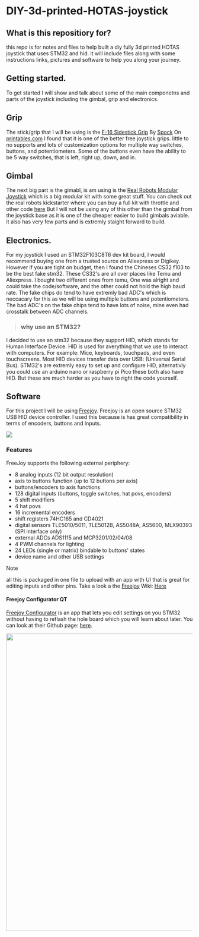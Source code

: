 # DIY-3d-printed-HOTAS-joystick
## What is this repositiory for?
this repo is for notes and files to help built a diy fully 3d printed HOTAS joystick that uses STM32 and hid. it will include files along with some instructions links, pictures and software to help you along your journey.

## Getting started.

To get started I will show and talk about some of the main componetns and parts of the joystick including the gimbal, grip and electronics. <br>
## Grip
The stick/grip that I will be using is the [F-16 Sidestick Grip](https://www.printables.com/model/233472-f-16-sidestick-grip) By [Spock](https://www.printables.com/@Spock) On [printables.com](Printables) I found that it is one of the better free joystick grips. little to no supports and lots of customization options for multiple way switches, buttons, and potentiometers. Some of the buttons even have the ability to be 5 way switches, that is left, right up, down, and in. 
## Gimbal
The next big part is the gimabl, is am using is the [Real Robots Modular Joystick](https://www.thingiverse.com/thing:4732811) which is a big modular kit with some great stuff. You can check out the real robots kickstarter where you can buy a full kit with throttle and other code [here](https://www.kickstarter.com/projects/realrobots/real-robots-game-controller-construction-kits) But I will not be using any of this other than the gimbal from the joystick base as it is one of the cheaper easier to build gimbals aviable. it also has very few parts and is extremly staight forward to build.

## Electronics.
For my joystick I used an STM32F103C8T6 dev kit board, I would recommend buying one from a trusted source on Aliexpress or Digikey. However if you are tight on budget, then I found the Chineses CS32 f103 to be the best fake stm32. These CS32's are all over places like Temu and Aliexpress. I bought two different ones from temu, One was alright and could take the code/software, and the other could not hold the high baud rate. The fake chips do tend to have extremly bad ADC's which is neccacary for this as we will be using multiple buttons and potentiometers. The bad ADC's on the fake chips tend to have lots of noise, mine even had crosstalk between ADC channels.

> ### **why use an STM32?**

I decided to use an stm32 because they support HID, which stands for Human Interface Device. HID is used for averything that we use to interact with computers. For example: Mice, keyboards, touchpads, and even touchscreens. Most HID devices transfer data over USB: (Universal Serial Bus). STM32's are extremly easy to set up and configure HID, alternativly you could use an arduino nano or raspberry pi Pico these both also have HID. But these are much harder as you have to right the code yourself.

## Software

For this project I will be using [Freejoy](https://github.com/FreeJoy-Team/FreeJoy). Freejoy is an open source STM32 USB HID device controller. I used this because is has great compatibility in terms of encoders, buttons and inputs.

<img src="https://github.com/FreeJoy-Team/FreeJoy/blob/master/images/main.png">

### Features
FreeJoy supports the following external periphery:

- 8 analog inputs (12 bit output resolution)
- axis to buttons function (up to 12 buttons per axis)
- buttons/encoders to axis functions
- 128 digital inputs (buttons, toggle switches, hat povs, encoders)
- 5 shift modifiers
- 4 hat povs
- 16 incremental encoders
- shift registers 74HC165 and CD4021
- digital sensors  TLE5010/5011, TLE5012B, AS5048A, AS5600, MLX90393 (SPI interface only)
- external ADCs ADS1115 and MCP3201/02/04/08
- 4 PWM channels for lighting
- 24 LEDs (single or matrix) bindable to buttons' states
- device name and other USB settings

> [!NOTE]
> all this is packaged in one file to upload with an app with UI that is great for editing inputs and other pins.
> Take a look a the [Freejoy](https://github.com/FreeJoy-Team/FreeJoy) Wiki: [Here](https://github.com/FreeJoy-Team/FreeJoyWiki)

#### Freejoy Configurator QT
[Freejoy Configurator](https://github.com/FreeJoy-Team/FreeJoyConfiguratorQt) is an app that lets you edit settings on you STM32 without having to reflash the hole board which you will learn about later. You can look at their Github page: [here](https://github.com/FreeJoy-Team/FreeJoyConfiguratorQt).

<img src="https://github.com/FreeJoy-Team/FreeJoyWiki/blob/master/images/main.jpg" width="800"/>



